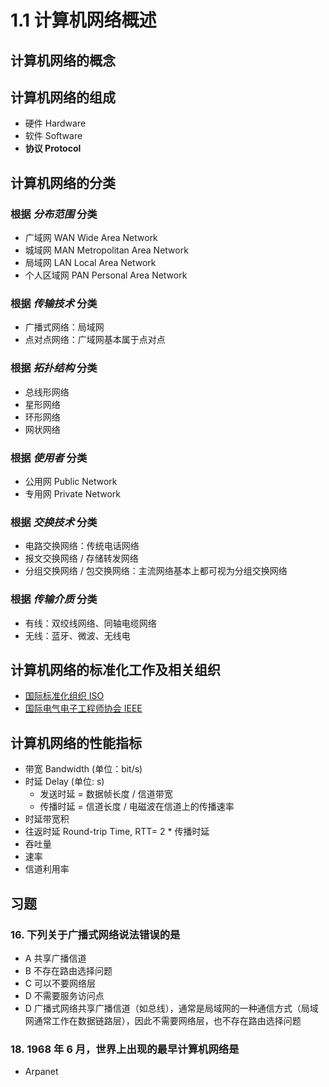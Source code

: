 # 1.1 计算机网络概述

## 计算机网络的概念

## 计算机网络的组成

- 硬件 Hardware
- 软件 Software
- **协议 Protocol**

## 计算机网络的分类

### 根据 _分布范围_ 分类

- 广域网 WAN Wide Area Network
- 城域网 MAN Metropolitan Area Network
- 局域网 LAN Local Area Network
- 个人区域网 PAN Personal Area Network

### 根据 _传输技术_ 分类

- 广播式网络：局域网
- 点对点网络：广域网基本属于点对点

### 根据 _拓扑结构_ 分类

- 总线形网络
- 星形网络
- 环形网络
- 网状网络

### 根据 _使用者_ 分类

- 公用网 Public Network
- 专用网 Private Network

### 根据 _交换技术_ 分类

- 电路交换网络：传统电话网络
- 报文交换网络 / 存储转发网络
- 分组交换网络 / 包交换网络：主流网络基本上都可视为分组交换网络

### 根据 _传输介质_ 分类

- 有线：双绞线网络、同轴电缆网络
- 无线：蓝牙、微波、无线电

## 计算机网络的标准化工作及相关组织

- [国际标准化组织 ISO](https://www.iso.org/home.html)
- [国际电气电子工程师协会 IEEE](https://ieeexplore.ieee.org/Xplore/home.jsp)

## 计算机网络的性能指标

- 带宽 Bandwidth (单位：bit/s)
- 时延 Delay (单位: s)
  - 发送时延 = 数据帧长度 / 信道带宽
  - 传播时延 = 信道长度 / 电磁波在信道上的传播速率
- 时延带宽积
- 往返时延 Round-trip Time, RTT= 2 \* 传播时延
- 吞吐量
- 速率
- 信道利用率

## 习题

### 16. 下列关于广播式网络说法错误的是

- A 共享广播信道
- B 不存在路由选择问题
- C 可以不要网络层
- D 不需要服务访问点
- D 广播式网络共享广播信道（如总线），通常是局域网的一种通信方式（局域网通常工作在数据链路层），因此不需要网络层，也不存在路由选择问题

### 18. 1968 年 6 月，世界上出现的最早计算机网络是

- Arpanet
